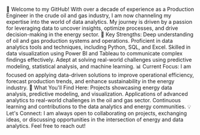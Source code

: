 👋 Welcome to my GitHub!
With over a decade of experience as a Production Engineer in the crude oil and gas industry, I am now channeling my expertise into the world of data analytics. My journey is driven by a passion for leveraging data to uncover insights, optimize processes, and drive decision-making in the energy sector.
🔑 Key Strengths:
Deep understanding of oil and gas production systems and operations.
Proficient in data analytics tools and techniques, including Python, SQL, and Excel.
Skilled in data visualization using Power BI and Tableau to communicate complex findings effectively.
Adept at solving real-world challenges using predictive modeling, statistical analysis, and machine learning.
📊 Current Focus:
I am focused on applying data-driven solutions to improve operational efficiency, forecast production trends, and enhance sustainability in the energy industry.
🌟 What You'll Find Here:
Projects showcasing energy data analysis, predictive modeling, and visualization.
Applications of advanced analytics to real-world challenges in the oil and gas sector.
Continuous learning and contributions to the data analytics and energy communities.
💡 Let's Connect:
I am always open to collaborating on projects, exchanging ideas, or discussing opportunities in the intersection of energy and data analytics. Feel free to reach out!
